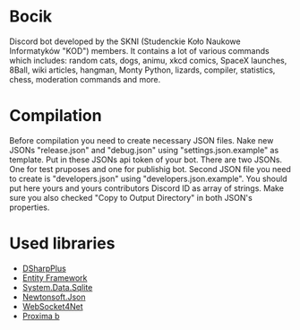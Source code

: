 ﻿# Bocik

Discord bot developed by the SKNI (Studenckie Koło Naukowe Informatyków "KOD") members. It contains a lot of various commands
which includes: random cats, dogs, animu, xkcd comics, SpaceX launches, 8Ball, wiki articles, hangman, Monty Python,
lizards, compiler, statistics, chess, moderation commands and more.

# Compilation

Before compilation you need to create necessary JSON files. Nake new JSONs "release.json" and "debug.json" using "settings.json.example" as template. Put in these JSONs api token of your bot. There are two JSONs. One for test pruposes and one for publishig bot. Second JSON file you need to create is "developers.json" using "developers.json.example". You should put here yours and yours contributors Discord ID as array of strings. Make sure you also checked "Copy to Output Directory" in both JSON's properties.

# Used libraries

  * [DSharpPlus](https://github.com/DSharpPlus/DSharpPlus)
  * [Entity Framework](https://github.com/aspnet/EntityFramework6)
  * [System.Data.Sqlite](https://github.com/aspnet/Microsoft.Data.Sqlite)
  * [Newtonsoft.Json](https://github.com/JamesNK/Newtonsoft.Json)
  * [WebSocket4Net](https://github.com/kerryjiang/WebSocket4Net)
  * [Proxima b](https://github.com/Tearth/Proxima-b-2.0)